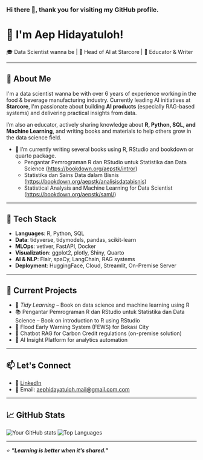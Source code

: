 ### Hi there 👋, thank you for visiting my GitHub profile.

<!--
**aephidayatuloh/aephidayatuloh** is a ✨ _special_ ✨ repository because its `README.md` (this file) appears on your GitHub profile.
You can call me Aep
Here are some ideas to get you started:

- 🔭 I’m currently working on ...
- 🌱 I’m currently learning ...
- 👯 I’m looking to collaborate on ...
- 🤔 I’m looking for help with ...
- 💬 Ask me about ...
- 📫 How to reach me: ...
- 😄 Pronouns: ...
- ⚡ Fun fact: ...
-->

# 👋 I'm Aep Hidayatuloh!

🎓 Data Scientist wanna be | 💼 Head of AI at Starcore | 💬 Educator & Writer

---

## 🧠 About Me

I'm a data scientist wanna be with over 6 years of experience working in the food & beverage manufacturing industry. Currently leading AI initiatives at **Starcore**, I'm passionate about building **AI products** (especially RAG-based systems) and delivering practical insights from data.

I’m also an educator, actively sharing knowledge about **R, Python, SQL, and Machine Learning**, and writing books and materials to help others grow in the data science field.

- 🌱 I’m currently writing several books using R, RStudio and bookdown or quarto package.  
  * Pengantar Pemrograman R dan RStudio untuk Statistika dan Data Science (<https://bookdown.org/aepstk/intror>)  
  * Statistika dan Sains Data dalam Bisnis (<https://bookdown.org/aepstk/analisisdatabisnis>)  
  * Statistical Analysis and Machine Learning for Data Scientist (<https://bookdown.org/aepstk/saml/>)
  
---

## 🔧 Tech Stack

- **Languages**: R, Python, SQL
- **Data**: tidyverse, tidymodels, pandas, scikit-learn
- **MLOps**: vetiver, FastAPI, Docker
- **Visualization**: ggplot2, plotly, Shiny, Quarto
- **AI & NLP**: Flair, spaCy, LangChain, RAG systems
- **Deployment**: HuggingFace, Cloud, Streamlit, On-Premise Server

---

## 🚀 Current Projects

- 📘 *Tidy Learning* – Book on data science and machine learning using R
- 📚 Pengantar Pemrograman R dan RStudio untuk Statistika dan Data Science – Book on introduction to R using RStudio
- 🌊 Flood Early Warning System (FEWS) for Bekasi City
- 🤖 Chatbot RAG for Carbon Credit regulations (on-premise solution)
- 🧠 AI Insight Platform for analytics automation

---

## 📫 Let's Connect

- 🔗 [LinkedIn](https://linkedin.com/in/aephidayatuloh)
- 📧 Email: aephidayatuloh.mail@gmail.com.com

---

## 📈 GitHub Stats

![Your GitHub stats](https://github-readme-stats.vercel.app/api?username=aephidayatuloh&show_icons=true&theme=tokyonight)
![Top Languages](https://github-readme-stats.vercel.app/api/top-langs/?username=aephidayatuloh&layout=compact&theme=tokyonight)

---

⭐️ ***"Learning is better when it's shared."***

